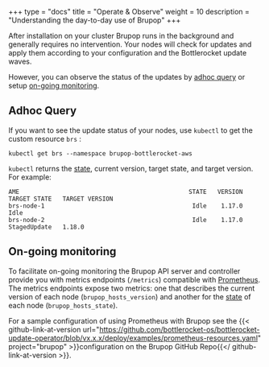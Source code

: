 +++
type = "docs"
title = "Operate & Observe"
weight = 10
description = "Understanding the day-to-day use of Brupop"
+++

After installation on your cluster Brupop runs in the background and generally requires no intervention. Your nodes will check for updates and apply them according to your configuration and the Bottlerocket update waves.

However, you can observe the status of the updates by [adhoc query](#adhoc-query) or setup [on-going monitoring](#on-going-monitoring).

## Adhoc Query

If you want to see the update status of your nodes, use `kubectl` to get the custom resource `brs` :

```shell
kubectl get brs --namespace brupop-bottlerocket-aws
```

`kubectl` returns the [state](../concepts/#states), current version, target state, and target version. For example:

```shell
AME                                               STATE   VERSION     TARGET STATE   TARGET VERSION
brs-node-1                                         Idle    1.17.0     Idle           
brs-node-2                                         Idle    1.17.0     StagedUpdate   1.18.0
```

## On-going monitoring

To facilitate on-going monitoring the Brupop API server and controller provide you with metrics endpoints (`/metrics`) compatible with [Prometheus](https://prometheus.io/).
The metrics endpoints expose two metrics: one that describes the current version of each node (`brupop_hosts_version`) and another for the [state](../concepts/#states) of each node (`brupop_hosts_state`).

For a sample configuration of using Prometheus with Brupop see the {{< github-link-at-version url="https://github.com/bottlerocket-os/bottlerocket-update-operator/blob/vx.x.x/deploy/examples/prometheus-resources.yaml" project="brupop" >}}configuration on the Brupop GitHub Repo{{</ github-link-at-version >}}.
